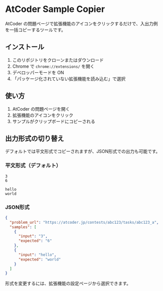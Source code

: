 # AtCoder Sample Copier

AtCoder の問題ページで拡張機能のアイコンをクリックするだけで、入出力例を一括コピーするツールです。

## インストール

1. このリポジトリをクローンまたはダウンロード
2. Chrome で `chrome://extensions/` を開く
3. デベロッパーモードを ON
4. 「パッケージ化されていない拡張機能を読み込む」で選択

## 使い方

1. AtCoder の問題ページを開く
2. 拡張機能のアイコンをクリック
3. サンプルがクリップボードにコピーされる

## 出力形式の切り替え

デフォルトでは平文形式でコピーされますが、JSON形式での出力も可能です。

### 平文形式（デフォルト）
```
3
6

hello
world
```

### JSON形式
```json
{
  "problem_url": "https://atcoder.jp/contests/abc123/tasks/abc123_a",
  "samples": [
    {
      "input": "3",
      "expected": "6"
    },
    {
      "input": "hello",
      "expected": "world"
    }
  ]
}
```

形式を変更するには、拡張機能の設定ページから選択できます。